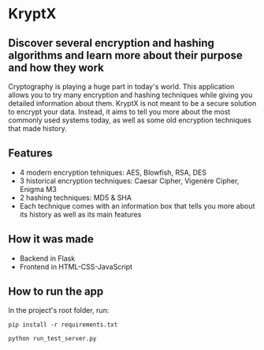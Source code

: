 ﻿<h1>KryptX</h2>
<h2>Discover several encryption and hashing algorithms and learn more about their purpose and how they work</h2>
<p>Cryptography is playing a huge part in today's world. This application allows you to try many encryption and hashing techniques while giving you detailed information about them. KryptX is not meant to be a secure solution to encrypt your data. Instead, it aims to tell you more about the most commonly used systems today, as well as some old encryption techniques that made history.</p>
<h2>Features</h2>

 - 4 modern encryption tehniques: AES, Blowfish, RSA, DES
 - 3 historical encryption techniques: Caesar Cipher, Vigenère Cipher, Enigma M3
 - 2 hashing techniques: MD5 & SHA
-  Each technique comes with an information box that tells you more about its history as well as its main features

<h2>How it was made</h2>

 -   Backend in Flask
 -   Frontend in HTML-CSS-JavaScript

<h2>How to run the app</h2>

In the project's root folder, run:

`pip install -r requirements.txt`

`python run_test_server.py`
